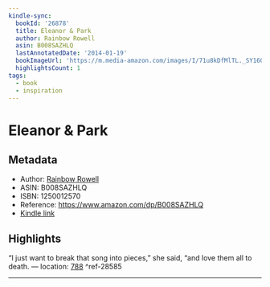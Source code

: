 ```yaml
---
kindle-sync:
  bookId: '26878'
  title: Eleanor & Park
  author: Rainbow Rowell
  asin: B008SAZHLQ
  lastAnnotatedDate: '2014-01-19'
  bookImageUrl: 'https://m.media-amazon.com/images/I/71u8kDfMlTL._SY160.jpg'
  highlightsCount: 1
tags:
  - book
  - inspiration
---
```

# Eleanor & Park
## Metadata
* Author: [Rainbow Rowell](https://www.amazon.comundefined)
* ASIN: B008SAZHLQ
* ISBN: 1250012570
* Reference: https://www.amazon.com/dp/B008SAZHLQ
* [Kindle link](kindle://book?action=open&asin=B008SAZHLQ)

## Highlights
“I just want to break that song into pieces,” she said, “and love them all to death. — location: [788](kindle://book?action=open&asin=B008SAZHLQ&location=788) ^ref-28585

---

